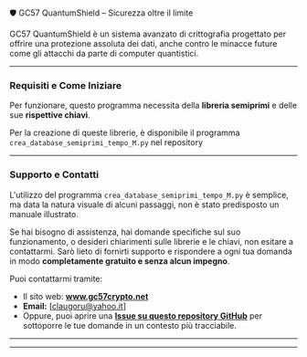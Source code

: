🛡️ GC57 QuantumShield – Sicurezza oltre il limite


GC57 QuantumShield è un sistema avanzato di crittografia progettato per offrire una protezione assoluta dei dati, anche contro le minacce future come gli attacchi da parte di computer quantistici.

---

### Requisiti e Come Iniziare

Per funzionare, questo programma necessita della **libreria semiprimi** e delle sue **rispettive chiavi**.

Per la creazione di queste librerie, è disponibile il programma `crea_database_semiprimi_tempo_M.py` nel repository 

---

### Supporto e Contatti

L'utilizzo del programma `crea_database_semiprimi_tempo_M.py` è semplice, ma data la natura visuale di alcuni passaggi, non è stato predisposto un manuale illustrato.

Se hai bisogno di assistenza, hai domande specifiche sul suo funzionamento, o desideri chiarimenti sulle librerie e le chiavi, non esitare a contattarmi. Sarò lieto di fornirti supporto e rispondere a ogni tua domanda in modo **completamente gratuito e senza alcun impegno**.

Puoi contattarmi tramite:

* Il sito web: **www.gc57crypto.net**
* **Email:** [claugoru@yahoo.it]
* Oppure, puoi aprire una **[Issue su questo repository GitHub](https://github.com/Claugo/-GC57-QuantumShield)** per sottoporre le tue domande in un contesto più tracciabile.

---
---
